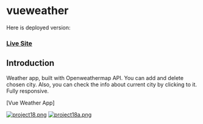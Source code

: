 # vueweather

Here is deployed version:
### [Live Site](https://vue-weather-appp.netlify.app/)

## Introduction

Weather app, built with Openweathermap API. 
You can add and delete chosen city. 
Also, you can check the info about current city by clicking to it.
Fully responsive.

[Vue Weather App]

[![project18.png](https://i.postimg.cc/tC38R9MT/project18.png)](https://postimg.cc/sv2TwCyd)
[![project18a.png](https://i.postimg.cc/cCyZjXr5/project18a.png)](https://postimg.cc/gXDfLyyv)

